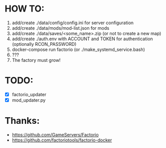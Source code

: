 # HOW TO:

1. add/create ./data/config/config.ini for server configuration
2. add/create ./data/mods/mod-list.json for mods
3. add/create ./data/saves/<some_name>.zip (or not to create a new map)
4. add/create ./auth.env with ACCOUNT and TOKEN for authentication (optionally RCON_PASSWORD)
5. docker-compose run factorio (or ./make_systemd_service.bash)
6. ???
7. The factory must grow!

# TODO:

* [x] factorio_updater
* [x] mod_updater.py

# Thanks:

* https://github.com/GameServers/Factorio
* https://github.com/factoriotools/factorio-docker
